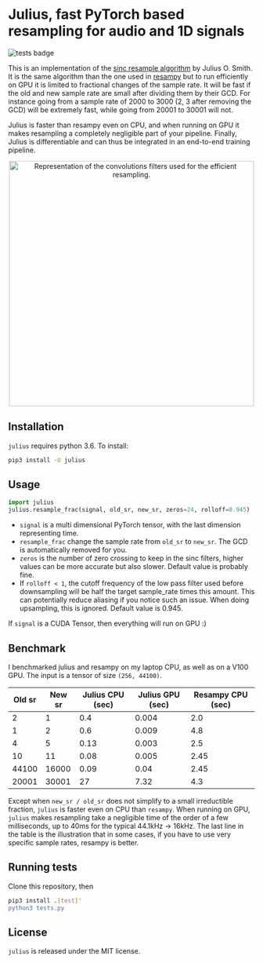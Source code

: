 # Julius, fast PyTorch based resampling for audio and 1D signals

![tests badge](https://github.com/adefossez/julius/workflows/tests/badge.svg)

This is an implementation of the [sinc resample algorithm][resample] by Julius O. Smith.
It is the same algorithm than the one used in [resampy][resampy] but to run efficiently on GPU it
is limited to fractional changes of the sample rate. It will be fast if the old and new sample rate
are small after dividing them by their GCD. For instance going from a sample rate of 2000 to 3000 (2, 3 after removing the GCD)
will be extremely fast, while going from 20001 to 30001 will not.

Julius is faster than resampy even on CPU, and when running on GPU it makes resampling a completely negligible part of your pipeline.
Finally, Julius is differentiable and can thus be integrated in an end-to-end training pipeline.

<p align="center">
<img src="./logo.png" alt="Representation of the convolutions filters used for the efficient resampling."
width="500px"></p>

## Installation

`julius` requires python 3.6. To install:
```bash
pip3 install -U julius
```

## Usage

```python
import julius
julius.resample_frac(signal, old_sr, new_sr, zeros=24, rolloff=0.945)
```

- `signal` is a multi dimensional PyTorch tensor, with the last dimension representing time.
- `resample_frac` change the sample rate from `old_sr` to `new_sr`. The GCD is automatically removed for you.
- `zeros` is the number of zero crossing to keep in the sinc filters, higher values can be more accurate but also slower. Default value is probably fine.
- If `rolloff < 1`, the cutoff frequency of the low pass filter used before downsampling will be half the target sample_rate times this amount. This can potentially reduce aliasing if you notice such an issue. When doing upsampling, this is ignored. Default value is 0.945.

If `signal` is a CUDA Tensor, then everything will run on GPU :)

## Benchmark

I benchmarked julius and resampy on my laptop CPU, as well as on a V100 GPU. The input is a tensor of size `(256, 44100)`.

| Old sr | New sr | Julius CPU (sec) | Julius GPU (sec) | Resampy CPU (sec) |
|--------|--------|--------|---------| ------ |
|       2|       1|   0.4  | 0.004 |2.0 |
| 1 | 2 | 0.6 | 0.009 | 4.8 |
| 4 | 5 | 0.13 | 0.003 | 2.5|
| 10 | 11 | 0.08 | 0.005 | 2.45 |
| 44100 | 16000 | 0.09 | 0.04 | 2.45 |
| 20001 | 30001 | 27 | 7.32 | 4.3 |

Except when `new_sr / old_sr` does not simplify to a small irreductible fraction, `julius` is faster even on CPU than `resampy`.
When running on GPU, `julius` makes resampling take a negligible time of the order of a few milliseconds, up to 40ms for the typical 44.1kHz -> 16kHz.
The last line in the table is the illustration that in some cases, if you have to use very specific sample rates, resampy is better.

## Running tests

Clone this repository, then
```bash
pip3 install .[test]'
python3 tests.py
```

## License

`julius` is released under the MIT license.


[resample]: https://ccrma.stanford.edu/~jos/resample/resample.html
[resampy]: https://resampy.readthedocs.io/
